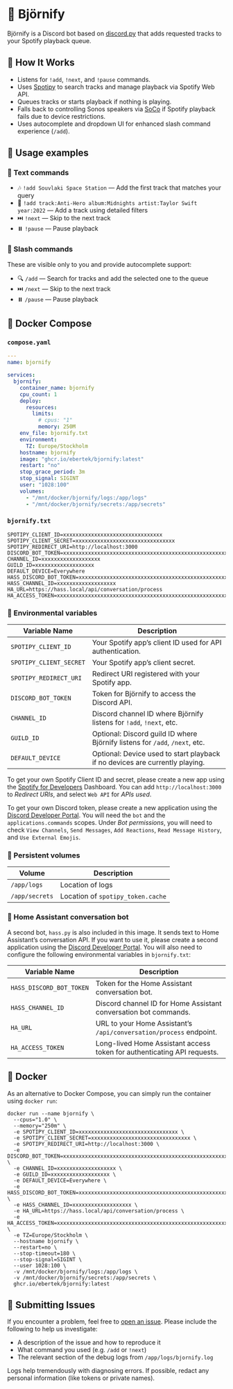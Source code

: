 # 🎵 Björnify

Björnify is a Discord bot based on [discord.py](https://github.com/scarletcafe/discord.py-docker) that adds requested tracks to your Spotify playback queue.

## 🧠 How It Works

- Listens for `!add`, `!next`, and `!pause` commands.
- Uses [Spotipy](https://github.com/spotipy-dev/spotipy) to search tracks and manage playback via Spotify Web API.
- Queues tracks or starts playback if nothing is playing.
- Falls back to controlling Sonos speakers via [SoCo](https://github.com/SoCo/SoCo) if Spotify playback fails due to device restrictions.
- Uses autocomplete and dropdown UI for enhanced slash command experience (`/add`).

## 🚀 Usage examples

### 💬 Text commands

- 🎶 `!add Souvlaki Space Station` — Add the first track that matches your query
- 🧩 `!add track:Anti-Hero album:Midnights artist:Taylor Swift year:2022` — Add a track using detailed filters
- ⏭️ `!next` — Skip to the next track
- ⏸️ `!pause` — Pause playback

### 🧵 Slash commands

These are visible only to you and provide autocomplete support:

- 🔍 `/add` — Search for tracks and add the selected one to the queue
- ⏭️ `/next` — Skip to the next track
- ⏸️ `/pause` — Pause playback

## 🧩 Docker Compose

### `compose.yaml`

```yaml
---
name: bjornify

services:
  bjornify:
    container_name: bjornify
    cpu_count: 1
    deploy:
      resources:
        limits:
          # cpus: "1"
          memory: 250M
    env_file: bjornify.txt
    environment:
      TZ: Europe/Stockholm
    hostname: bjornify
    image: "ghcr.io/ebertek/bjornify:latest"
    restart: "no"
    stop_grace_period: 3m
    stop_signal: SIGINT
    user: "1028:100"
    volumes:
      - "/mnt/docker/bjornify/logs:/app/logs"
      - "/mnt/docker/bjornify/secrets:/app/secrets"
```

### `bjornify.txt`

```shell
SPOTIPY_CLIENT_ID=xxxxxxxxxxxxxxxxxxxxxxxxxxxxxxxx
SPOTIPY_CLIENT_SECRET=xxxxxxxxxxxxxxxxxxxxxxxxxxxxxxxx
SPOTIPY_REDIRECT_URI=http://localhost:3000
DISCORD_BOT_TOKEN=xxxxxxxxxxxxxxxxxxxxxxxxxxxxxxxxxxxxxxxxxxxxxxxxxxxxxxxxxxxxxxxxxxxxxxxx
CHANNEL_ID=xxxxxxxxxxxxxxxxxxx
GUILD_ID=xxxxxxxxxxxxxxxxxxx
DEFAULT_DEVICE=Everywhere
HASS_DISCORD_BOT_TOKEN=xxxxxxxxxxxxxxxxxxxxxxxxxxxxxxxxxxxxxxxxxxxxxxxxxxxxxxxxxxxxxxxxxxxxxxxx
HASS_CHANNEL_ID=xxxxxxxxxxxxxxxxxxx
HA_URL=https://hass.local/api/conversation/process
HA_ACCESS_TOKEN=xxxxxxxxxxxxxxxxxxxxxxxxxxxxxxxxxxxxxxxxxxxxxxxxxxxxxxxxxxxxxxxxxxxxxxxxxxxxxxxxxxxxxxxxxxxxxxxxxxxxxxxxxxxxxxxxxxxxxxxxxxxxxxxxxxxxxxxxxxxxxxxxxxxxxxxxxxxxxxxxxxxxxxxxxxxxxxxxxxxxxxx
```

### 🔐 Environmental variables

| Variable Name           | Description                                                                  |
| ----------------------- | ---------------------------------------------------------------------------- |
| `SPOTIPY_CLIENT_ID`     | Your Spotify app’s client ID used for API authentication.                    |
| `SPOTIPY_CLIENT_SECRET` | Your Spotify app’s client secret.                                            |
| `SPOTIPY_REDIRECT_URI`  | Redirect URI registered with your Spotify app.                               |
| `DISCORD_BOT_TOKEN`     | Token for Björnify to access the Discord API.                                |
| `CHANNEL_ID`            | Discord channel ID where Björnify listens for `!add`, `!next`, etc.          |
| `GUILD_ID`              | Optional: Discord guild ID where Björnify listens for `/add`, `/next`, etc.  |
| `DEFAULT_DEVICE`        | Optional: Device used to start playback if no devices are currently playing. |

To get your own Spotify Client ID and secret, please create a new app using the [Spotify for Developers](https://developer.spotify.com/dashboard) Dashboard. You can add `http://localhost:3000` to _Redirect URIs_, and select `Web API` for _APIs used_.

To get your own Discord token, please create a new application using the [Discord Developer Portal](https://discord.com/developers/applications). You will need the `bot` and the `applications.commands` scopes. Under _Bot permissions_, you will need to check `View Channels`, `Send Messages`, `Add Reactions`, `Read Message History`, and `Use External Emojis`.

### 💾 Persistent volumes

| Volume         | Description                       |
| -------------- | --------------------------------- |
| `/app/logs`    | Location of logs                  |
| `/app/secrets` | Location of `spotipy_token.cache` |

### 🤖 Home Assistant conversation bot

A second bot, `hass.py` is also included in this image. It sends text to Home Assistant’s conversation API. If you want to use it, please create a second application using the [Discord Developer Portal](https://discord.com/developers/applications). You will also need to configure the following environmental variables in `bjornify.txt`:

| Variable Name            | Description                                                             |
| ------------------------ | ----------------------------------------------------------------------- |
| `HASS_DISCORD_BOT_TOKEN` | Token for the Home Assistant conversation bot.                          |
| `HASS_CHANNEL_ID`        | Discord channel ID for Home Assistant conversation bot commands.        |
| `HA_URL`                 | URL to your Home Assistant’s `/api/conversation/process` endpoint.      |
| `HA_ACCESS_TOKEN`        | Long-lived Home Assistant access token for authenticating API requests. |

## 🐳 Docker

As an alternative to Docker Compose, you can simply run the container using `docker run`:

```shell
docker run --name bjornify \
  --cpus="1.0" \
  --memory="250m" \
  -e SPOTIPY_CLIENT_ID=xxxxxxxxxxxxxxxxxxxxxxxxxxxxxxxx \
  -e SPOTIPY_CLIENT_SECRET=xxxxxxxxxxxxxxxxxxxxxxxxxxxxxxxx \
  -e SPOTIPY_REDIRECT_URI=http://localhost:3000 \
  -e DISCORD_BOT_TOKEN=xxxxxxxxxxxxxxxxxxxxxxxxxxxxxxxxxxxxxxxxxxxxxxxxxxxxxxxxxxxxxxxxxxxxxxxx \
  -e CHANNEL_ID=xxxxxxxxxxxxxxxxxxx \
  -e GUILD_ID=xxxxxxxxxxxxxxxxxxx \
  -e DEFAULT_DEVICE=Everywhere \
  -e HASS_DISCORD_BOT_TOKEN=xxxxxxxxxxxxxxxxxxxxxxxxxxxxxxxxxxxxxxxxxxxxxxxxxxxxxxxxxxxxxxxxxxxxxxxx \
  -e HASS_CHANNEL_ID=xxxxxxxxxxxxxxxxxxx \
  -e HA_URL=https://hass.local/api/conversation/process \
  -e HA_ACCESS_TOKEN=xxxxxxxxxxxxxxxxxxxxxxxxxxxxxxxxxxxxxxxxxxxxxxxxxxxxxxxxxxxxxxxxxxxxxxxxxxxxxxxxxxxxxxxxxxxxxxxxxxxxxxxxxxxxxxxxxxxxxxxxxxxxxxxxxxxxxxxxxxxxxxxxxxxxxxxxxxxxxxxxxxxxxxxxxxxxxxxxxxxxxxx \
  -e TZ=Europe/Stockholm \
  --hostname bjornify \
  --restart=no \
  --stop-timeout=180 \
  --stop-signal=SIGINT \
  --user 1028:100 \
  -v /mnt/docker/bjornify/logs:/app/logs \
  -v /mnt/docker/bjornify/secrets:/app/secrets \
  ghcr.io/ebertek/bjornify:latest
```

## 🐞 Submitting Issues

If you encounter a problem, feel free to [open an issue](https://github.com/ebertek/bjornify/issues). Please include the following to help us investigate:

- A description of the issue and how to reproduce it
- What command you used (e.g. `/add` or `!next`)
- The relevant section of the debug logs from `/app/logs/bjornify.log`

Logs help tremendously with diagnosing errors. If possible, redact any personal information (like tokens or private names).
